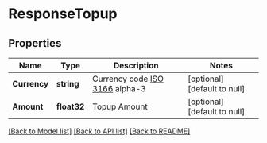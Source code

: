 # ResponseTopup

## Properties
Name | Type | Description | Notes
------------ | ------------- | ------------- | -------------
**Currency** | **string** | Currency code [ISO 3166](https://www.iso.org/iso-3166-country-codes.html) alpha-3 | [optional] [default to null]
**Amount** | **float32** | Topup Amount | [optional] [default to null]

[[Back to Model list]](../README.md#documentation-for-models) [[Back to API list]](../README.md#documentation-for-api-endpoints) [[Back to README]](../README.md)

